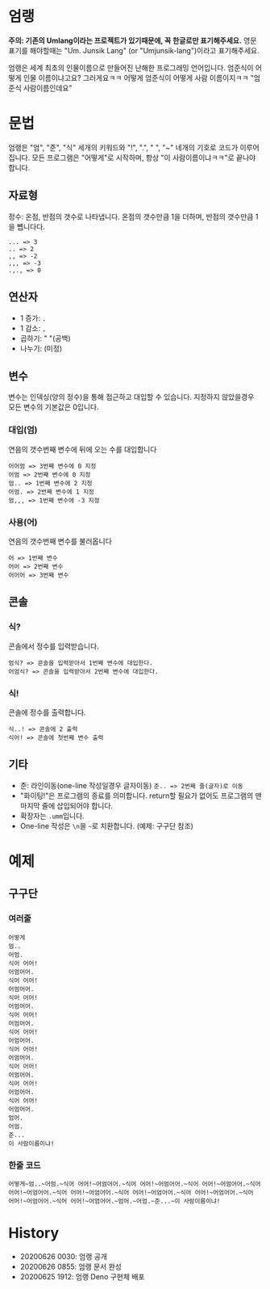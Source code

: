 # 엄랭
**주의: 기존의 Umlang이라는 프로젝트가 있기때문에, 꼭 한글로만 표기해주세요.**
영문표기를 해야할때는 "Um. Junsik Lang" (or "Umjunsik-lang")이라고 표기해주세요.

엄랭은 세계 최초의 인물이름으로 만들어진 난해한 프로그래밍 언어입니다. 엄준식이 어떻게 인물 이름이냐고요? 그러게요ㅋㅋ 어떻게 엄준식이 어떻게 사람 이름이지ㅋㅋ "엄준식 사람이름인데요"

# 문법
엄랭은 "엄", "준", "식" 세개의 키워드와 "!", ".", " ", "~" 네개의 기호로 코드가 이루어집니다.
모든 프로그램은 "어떻게"로 시작하며, 항상 "이 사람이름이냐ㅋㅋ"로 끝나야 합니다.
## 자료형

정수: 온점, 반점의 갯수로 나타냅니다. 온점의 갯수만큼 1을 더하며, 반점의 갯수만큼 1을 뻅니다다.

```
... => 3
.. => 2
,, => -2
,,, => -3
.,., => 0
```

## 연산자
- 1 증가: `.`
- 1 감소: `,`
- 곱하기: " "(공백)
- 나누기: (미정)

## 변수
변수는 인덱싱(양의 정수)을 통해 접근하고 대입할 수 있습니다. 지정하지 않았을경우 모든 변수의 기본값은 0입니다.

### 대입(엄)
연음의 갯수번째 변수에 뒤에 오는 수를 대입합니다

```
어어엄 => 3번째 변수에 0 지정
어엄 => 2번째 변수에 0 지정
엄.. => 1번째 변수에 2 지정
어엄. => 2번째 변수에 1 지정
엄,,, => 1번째 변수에 -3 지정
```

### 사용(어)
연음의 갯수번째 변수를 불러옵니다

```
어 => 1번째 변수
어어 => 2번째 변수
어어어 => 3번째 변수
```

## 콘솔
### 식?
콘솔에서 정수를 입력받습니다.
```
엄식? => 콘솔을 입력받아서 1번째 변수에 대입한다.
어엄식? => 콘솔을 입력받아서 2번째 변수에 대입한다.
```

### 식!
콘솔에 정수를 출력합니다.
```tsx
식..! => 콘솔에 2 출력
식어! => 콘솔에 첫번째 변수 출력
```

## 기타
- 준: 라인이동(one-line 작성일경우 글자이동) `준.. => 2번째 줄(글자)로 이동`
- "화이팅!"은 프로그램의 종료를 의미합니다. return할 필요가 없어도 프로그램의 맨 마지막 줄에 삽입되어야 합니다.
- 확장자는 `.umm`입니다.
- One-line 작성은 `\n`을 `~`로 치환합니다. (예제: 구구단 참조)

# 예제
## 구구단
### 여러줄
```
어떻게
엄..
어엄.
식어 어어!
어엄어어.
식어 어어!
어엄어어.
식어 어어!
어엄어어.
식어 어어!
어엄어어.
식어 어어!
어엄어어.
식어 어어!
어엄어어.
식어 어어!
어엄어어.
식어 어어!
어엄어어.
식어 어어!
어엄어어.
엄어.
어엄.
준...
이 사람이름이냐!
```
### 한줄 코드
```
어떻게~엄..~어엄.~식어 어어!~어엄어어.~식어 어어!~어엄어어.~식어 어어!~어엄어어.~식어 어어!~어엄어어.~식어 어어!~어엄어어.~식어 어어!~어엄어어.~식어 어어!~어엄어어.~식어 어어!~어엄어어.~식어 어어!~어엄어어.~엄어.~어엄.~준...~이 사람이름이냐!
```

# History
- 20200626 0030: 엄랭 공개
- 20200626 0855: 엄랭 문서 완성
- 20200625 1912: 엄랭 Deno 구현체 배포
